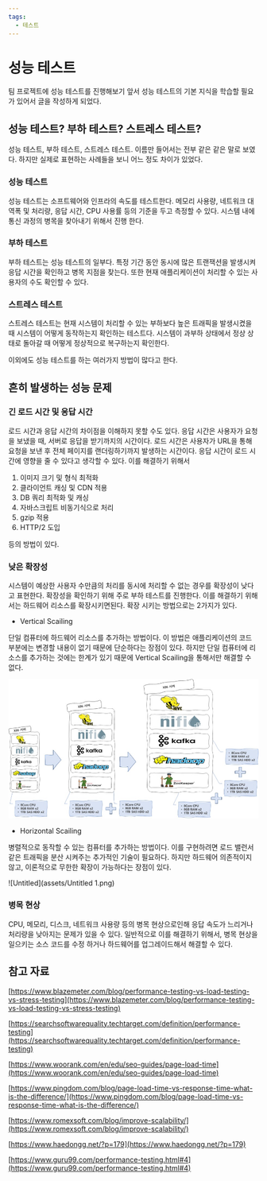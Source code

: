```yaml
---
tags:
  - 테스트
---
```

# 성능 테스트

팀 프로젝트에 성능 테스트를 진행해보기 앞서 성능 테스트의 기본 지식을 학습할 필요가 있어서 글을 작성하게 되었다. 

## 성능 테스트? 부하 테스트? 스트레스 테스트?

성능 테스트, 부하 테스트, 스트레스 테스트. 이름만 들어서는 전부 같은 같은 말로 보였다. 하지만 실제로 표현하는 사례들을 보니 어느 정도 차이가 있었다. 

### 성능 테스트

성능 테스트는 소프트웨어와 인프라의 속도를 테스트한다. 메모리 사용량, 네트워크 대역폭 및 처리량, 응답 시간, CPU 사용률 등의 기준을 두고 측정할 수 있다. 시스템 내에 통신 과정의 병목을 찾아내기 위해서 진행 한다.

### 부하 테스트

부하 테스트는 성능 테스트의 일부다. 특정 기간 동안 동시에 많은 트랜잭션을 발생시켜 응답 시간을 확인하고 병목 지점을 찾는다. 또한 현재 애플리케이션이 처리할 수 있는 사용자의 수도 확인할 수 있다.

### 스트레스 테스트

스트레스 테스트는 현재 시스템이 처리할 수 있는 부하보다 높은 트래픽을 발생시켰을 때 시스템이 어떻게 동작하는지 확인하는 테스트다. 시스템이 과부하 상태에서 정상 상태로 돌아갈 때 어떻게 정상적으로 복구하는지 확인한다.

이외에도 성능 테스트를 하는 여러가지 방법이 많다고 한다.

## 흔히 발생하는 성능 문제

### 긴 로드 시간 및 응답 시간

로드 시간과 응답 시간의 차이점을 이해하지 못할 수도 있다. 응답 시간은 사용자가 요청을 보냈을 때, 서버로 응답을 받기까지의 시간이다. 로드 시간은 사용자가 URL을 통해 요청을 보낸 후 전체 페이지를 랜더링하기까지 발생하는 시간이다. 응답 시간이 로드 시간에 영향을 줄 수 있다고 생각할 수 있다. 이를 해결하기 위해서

1. 이미지 크기 및 형식 최적화
2. 클라이언트 캐싱 및 CDN 적용
3. DB 쿼리 최적화 및 캐싱
4. 자바스크립트 비동기식으로 처리
5. gzip 적용
6. HTTP/2 도입

등의 방법이 있다.

### 낮은 확장성

시스템이 예상한 사용자 수만큼의 처리를 동시에 처리할 수 없는 경우를 확장성이 낮다고 표현한다. 확장성을 확인하기 위해 주로 부하 테스트를 진행한다. 이를 해결하기 위해서는 하드웨어 리소스를 확장시키면된다. 확장 시키는 방법으로는 2가지가 있다.

- Vertical Scailing

단일 컴퓨터에 하드웨어 리소스를 추가하는 방법이다. 이 방법은 애플리케이션의 코드 부분에는 변경할 내용이 없기 때문에 단순하다는 장점이 있다. 하지만 단일 컴퓨터에 리소스를 추가하는 것에는 한계가 있기 때문에 Vertical Scailing을 통해서만 해결할 수 없다.

![Untitled](assets/Untitled_3.png)

- Horizontal Scailing

병렬적으로 동작할 수 있는 컴퓨터를 추가하는 방법이다. 이를 구현하려면 로드 밸런서 같은 트래픽을 분산 시켜주는 추가적인 기술이 필요하다. 하지만 하드웨어 의존적이지 않고, 이론적으로 무한한 확장이 가능하다는 장점이 있다.

![Untitled](assets/Untitled 1.png)

### 병목 현상

CPU, 메모리, 디스크, 네트워크 사용량 등의 병목 현상으로인해 응답 속도가 느리거나 처리량을 낮아지는 문제가 있을 수 있다. 일반적으로 이를 해결하기 위해서, 병목 현상을 일으키는 소스 코드를 수정 하거나 하드웨어를 업그레이드해서 해결할 수 있다.

## 참고 자료

[https://www.blazemeter.com/blog/performance-testing-vs-load-testing-vs-stress-testing](https://www.blazemeter.com/blog/performance-testing-vs-load-testing-vs-stress-testing)

[https://searchsoftwarequality.techtarget.com/definition/performance-testing](https://searchsoftwarequality.techtarget.com/definition/performance-testing)

[https://www.woorank.com/en/edu/seo-guides/page-load-time](https://www.woorank.com/en/edu/seo-guides/page-load-time)

[https://www.pingdom.com/blog/page-load-time-vs-response-time-what-is-the-difference/](https://www.pingdom.com/blog/page-load-time-vs-response-time-what-is-the-difference/)

[https://www.romexsoft.com/blog/improve-scalability/](https://www.romexsoft.com/blog/improve-scalability/)

[https://www.haedongg.net/?p=179](https://www.haedongg.net/?p=179)

[https://www.guru99.com/performance-testing.html#4](https://www.guru99.com/performance-testing.html#4)